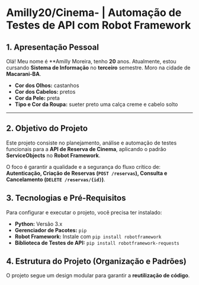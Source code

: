#  Amilly20/Cinema- | Automação de Testes de API com Robot Framework

## 1. Apresentação Pessoal

Olá! Meu nome é **Amilly Moreira, tenho **20** anos.
Atualmente, estou cursando **Sistema de Informação** no **terceiro** semestre.
Moro na cidade de **Macarani-BA**.

* **Cor dos Olhos:** castanhos
* **Cor dos Cabelos:** pretos
* **Cor da Pele:** preta
* **Tipo e Cor da Roupa:** sueter preto uma calça creme e cabelo solto 

---

## 2. Objetivo do Projeto

Este projeto consiste no planejamento, análise e automação de testes funcionais para a **API de Reserva de Cinema**, aplicando o padrão **ServiceObjects** no **Robot Framework**.

O foco é garantir a qualidade e a segurança do fluxo crítico de: **Autenticação, Criação de Reservas (`POST /reservas`), Consulta e Cancelamento (`DELETE /reservas/{id}`)**.

## 3. Tecnologias e Pré-Requisitos

Para configurar e executar o projeto, você precisa ter instalado:

* **Python:** Versão 3.x
* **Gerenciador de Pacotes:** `pip`
* **Robot Framework:** Instale com `pip install robotframework`
* **Biblioteca de Testes de API:** `pip install robotframework-requests`

## 4. Estrutura do Projeto (Organização e Padrões)

O projeto segue um design modular para garantir a **reutilização de código**.

